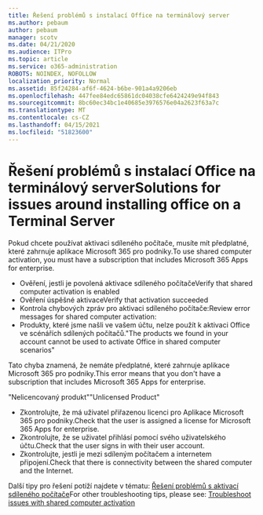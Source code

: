 ```yaml
---
title: Řešení problémů s instalací Office na terminálový server
ms.author: pebaum
author: pebaum
manager: scotv
ms.date: 04/21/2020
ms.audience: ITPro
ms.topic: article
ms.service: o365-administration
ROBOTS: NOINDEX, NOFOLLOW
localization_priority: Normal
ms.assetid: 85f24284-af6f-4624-b6be-901a4a9206eb
ms.openlocfilehash: 447fee84edc65861dc04038cfe6424249e94f843
ms.sourcegitcommit: 8bc60ec34bc1e40685e3976576e04a2623f63a7c
ms.translationtype: MT
ms.contentlocale: cs-CZ
ms.lasthandoff: 04/15/2021
ms.locfileid: "51823600"
---
```

# <a name="solutions-for-issues-around-installing-office-on-a-terminal-server"></a><span data-ttu-id="ab5a1-102">Řešení problémů s instalací Office na terminálový server</span><span class="sxs-lookup"><span data-stu-id="ab5a1-102">Solutions for issues around installing office on a Terminal Server</span></span>

<span data-ttu-id="ab5a1-103">Pokud chcete používat aktivaci sdíleného počítače, musíte mít předplatné, které zahrnuje aplikace Microsoft 365 pro podniky.</span><span class="sxs-lookup"><span data-stu-id="ab5a1-103">To use shared computer activation, you must have a subscription that includes Microsoft 365 Apps for enterprise.</span></span>
  
- <span data-ttu-id="ab5a1-104">Ověření, jestli je povolená aktivace sdíleného počítače</span><span class="sxs-lookup"><span data-stu-id="ab5a1-104">Verify that shared computer activation is enabled</span></span>
- <span data-ttu-id="ab5a1-105">Ověření úspěšné aktivace</span><span class="sxs-lookup"><span data-stu-id="ab5a1-105">Verify that activation succeeded</span></span>
- <span data-ttu-id="ab5a1-106">Kontrola chybových zpráv pro aktivaci sdíleného počítače:</span><span class="sxs-lookup"><span data-stu-id="ab5a1-106">Review error messages for shared computer activation:</span></span>
- <span data-ttu-id="ab5a1-107">Produkty, které jsme našli ve vašem účtu, nelze použít k aktivaci Office ve scénářích sdílených počítačů.</span><span class="sxs-lookup"><span data-stu-id="ab5a1-107">"The products we found in your account cannot be used to activate Office in shared computer scenarios"</span></span>
  
<span data-ttu-id="ab5a1-108">Tato chyba znamená, že nemáte předplatné, které zahrnuje aplikace Microsoft 365 pro podniky.</span><span class="sxs-lookup"><span data-stu-id="ab5a1-108">This error means that you don't have a subscription that includes Microsoft 365 Apps for enterprise.</span></span>

<span data-ttu-id="ab5a1-109">"Nelicencovaný produkt"</span><span class="sxs-lookup"><span data-stu-id="ab5a1-109">"Unlicensed Product"</span></span>

- <span data-ttu-id="ab5a1-110">Zkontrolujte, že má uživatel přiřazenou licenci pro Aplikace Microsoft 365 pro podniky.</span><span class="sxs-lookup"><span data-stu-id="ab5a1-110">Check that the user is assigned a license for Microsoft 365 Apps for enterprise.</span></span>
- <span data-ttu-id="ab5a1-111">Zkontrolujte, že se uživatel přihlásí pomocí svého uživatelského účtu.</span><span class="sxs-lookup"><span data-stu-id="ab5a1-111">Check that the user signs in with their user account.</span></span>
- <span data-ttu-id="ab5a1-112">Zkontrolujte, jestli je mezi sdíleným počítačem a internetem připojení.</span><span class="sxs-lookup"><span data-stu-id="ab5a1-112">Check that there is connectivity between the shared computer and the Internet.</span></span>

<span data-ttu-id="ab5a1-113">Další tipy pro řešení potíží najdete v tématu: [Řešení problémů s aktivací sdíleného počítače](https://docs.microsoft.com/DeployOffice/troubleshoot-shared-computer-activation)</span><span class="sxs-lookup"><span data-stu-id="ab5a1-113">For other troubleshooting tips, please see: [Troubleshoot issues with shared computer activation](https://docs.microsoft.com/DeployOffice/troubleshoot-shared-computer-activation)</span></span>